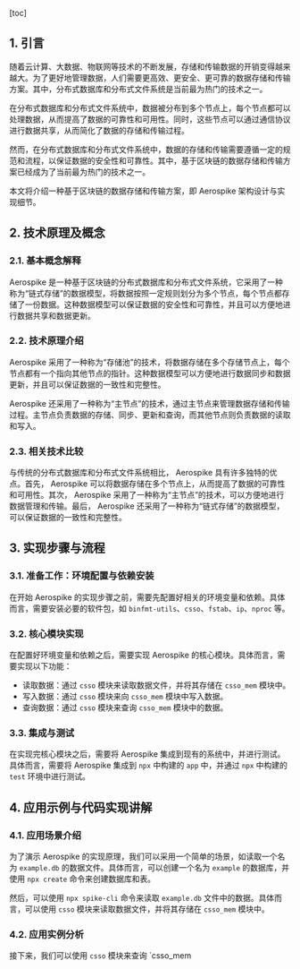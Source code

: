 
[toc]                    
                
                
## 1. 引言

随着云计算、大数据、物联网等技术的不断发展，存储和传输数据的开销变得越来越大。为了更好地管理数据，人们需要更高效、更安全、更可靠的数据存储和传输方案。其中，分布式数据库和分布式文件系统是当前最为热门的技术之一。

在分布式数据库和分布式文件系统中，数据被分布到多个节点上，每个节点都可以处理数据，从而提高了数据的可靠性和可用性。同时，这些节点可以通过通信协议进行数据共享，从而简化了数据的存储和传输过程。

然而，在分布式数据库和分布式文件系统中，数据的存储和传输需要遵循一定的规范和流程，以保证数据的安全性和可靠性。其中，基于区块链的数据存储和传输方案已经成为了当前最为热门的技术之一。

本文将介绍一种基于区块链的数据存储和传输方案，即 Aerospike 架构设计与实现细节。

## 2. 技术原理及概念

### 2.1. 基本概念解释

 Aerospike 是一种基于区块链的分布式数据库和分布式文件系统，它采用了一种称为“链式存储”的数据模型，将数据按照一定规则划分为多个节点，每个节点都存储了一份数据。这种数据模型可以保证数据的安全性和可靠性，并且可以方便地进行数据共享和数据更新。

### 2.2. 技术原理介绍

 Aerospike 采用了一种称为“存储池”的技术，将数据存储在多个存储节点上，每个节点都有一个指向其他节点的指针。这种数据模型可以方便地进行数据同步和数据更新，并且可以保证数据的一致性和完整性。

 Aerospike 还采用了一种称为“主节点”的技术，通过主节点来管理数据存储和传输过程。主节点负责数据的存储、同步、更新和查询，而其他节点则负责数据的读取和写入。

### 2.3. 相关技术比较

与传统的分布式数据库和分布式文件系统相比， Aerospike 具有许多独特的优点。首先， Aerospike 可以将数据存储在多个节点上，从而提高了数据的可靠性和可用性。其次， Aerospike 采用了一种称为“主节点”的技术，可以方便地进行数据管理和传输。最后， Aerospike 还采用了一种称为“链式存储”的数据模型，可以保证数据的一致性和完整性。

## 3. 实现步骤与流程

### 3.1. 准备工作：环境配置与依赖安装

在开始 Aerospike 的实现步骤之前，需要先配置好相关的环境变量和依赖。具体而言，需要安装必要的软件包，如 `binfmt-utils`、`csso`、`fstab`、`ip`、`nproc` 等。

### 3.2. 核心模块实现

在配置好环境变量和依赖之后，需要实现 Aerospike 的核心模块。具体而言，需要实现以下功能：

- 读取数据：通过 `csso` 模块来读取数据文件，并将其存储在 `csso_mem` 模块中。
- 写入数据：通过 `csso` 模块来向 `csso_mem` 模块中写入数据。
- 查询数据：通过 `csso` 模块来查询 `csso_mem` 模块中的数据。

### 3.3. 集成与测试

在实现完核心模块之后，需要将 Aerospike 集成到现有的系统中，并进行测试。具体而言，需要将 Aerospike 集成到 `npx` 中构建的 `app` 中，并通过 `npx` 中构建的 `test` 环境中进行测试。

## 4. 应用示例与代码实现讲解

### 4.1. 应用场景介绍

为了演示 Aerospike 的实现原理，我们可以采用一个简单的场景，如读取一个名为 `example.db` 的数据文件。具体而言，可以创建一个名为 `example` 的数据库，并使用 `npx create` 命令来创建数据库和表。

然后，可以使用 `npx spike-cli` 命令来读取 `example.db` 文件中的数据。具体而言，可以使用 `csso` 模块来读取数据文件，并将其存储在 `csso_mem` 模块中。

### 4.2. 应用实例分析

接下来，我们可以使用 `csso` 模块来查询 `csso_mem

